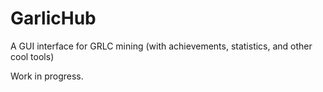# GarlicHub
A GUI interface for GRLC mining (with achievements, statistics, and other cool tools)

Work in progress.
